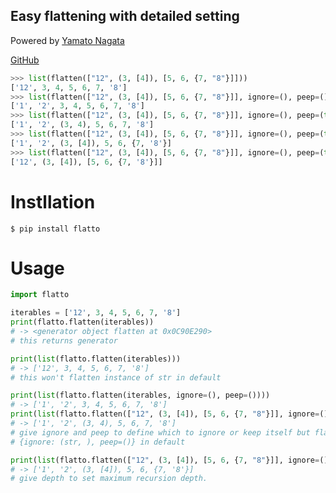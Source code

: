 Easy flattening with detailed setting
-------------------------------------
Powered by [Yamato Nagata](https://twitter.com/514YJ)

[GitHub](https://github.com/delta114514/flatto)

```python
>>> list(flatten(["12", (3, [4]), [5, 6, {7, "8"}]]))
['12', 3, 4, 5, 6, 7, '8']
>>> list(flatten(["12", (3, [4]), [5, 6, {7, "8"}]], ignore=(), peep=()))
['1', '2', 3, 4, 5, 6, 7, '8']
>>> list(flatten(["12", (3, [4]), [5, 6, {7, "8"}]], ignore=(), peep=(tuple,)))
['1', '2', (3, 4), 5, 6, 7, '8']
>>> list(flatten(["12", (3, [4]), [5, 6, {7, "8"}]], ignore=(), peep=(tuple,), depth=1))
['1', '2', (3, [4]), 5, 6, {7, '8'}]
>>> list(flatten(["12", (3, [4]), [5, 6, {7, "8"}]], ignore=(), peep=(tuple,), depth=0))
['12', (3, [4]), [5, 6, {7, '8'}]]
```

# Instllation

`$ pip install flatto`

# Usage

```python
import flatto

iterables = ['12', 3, 4, 5, 6, 7, '8']
print(flatto.flatten(iterables))
# -> <generator object flatten at 0x0C90E290>
# this returns generator

print(list(flatto.flatten(iterables)))
# -> ['12', 3, 4, 5, 6, 7, '8']
# this won't flatten instance of str in default

print(list(flatto.flatten(iterables, ignore=(), peep=())))
# -> ['1', '2', 3, 4, 5, 6, 7, '8']
print(list(flatto.flatten(["12", (3, [4]), [5, 6, {7, "8"}]], ignore=(), peep=(tuple,))))
# -> ['1', '2', (3, 4), 5, 6, 7, '8']
# give ignore and peep to define which to ignore or keep itself but flatten inside of it.
# {ignore: (str, ), peep=()} in default

print(list(flatto.flatten(["12", (3, [4]), [5, 6, {7, "8"}]], ignore=(), peep=(tuple,), depth=1)))
# -> ['1', '2', (3, [4]), 5, 6, {7, '8'}]
# give depth to set maximum recursion depth.
```